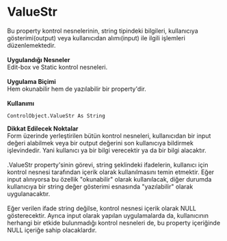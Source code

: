 # ValueStr

Bu property kontrol nesnelerinin, string tipindeki bilgileri, kullanıcıya gösterimi(output) veya kullanıcıdan alımı(input) ile ilgili işlemleri düzenlemektedir.\
\
**Uygulandığı Nesneler**\
Edit-box ve Static kontrol nesneleri.\
\
**Uygulama Biçimi**\
Hem okunabilir hem de yazılabilir bir property'dir.\
\
**Kullanımı**

```
ControlObject.ValueStr As String
```

**Dikkat Edilecek Noktalar**\
Form üzerinde yerleştirilen bütün kontrol nesneleri, kullanıcıdan bir input değeri alabilmek veya bir output değerini son kullanıcıya bildirmek işlevindedir. Yani kullanıcı ya bir bilgi verecektir ya da bir bilgi alacaktır.\
\
.ValueStr property'sinin görevi, string şeklindeki ifadelerin, kullanıcı için kontrol nesnesi tarafından içerik olarak kullanılmasını temin etmektir. Eğer input alınıyorsa bu özellik "okunabilir" olarak kullanılacak, diğer durumda kullanıcıya bir string değer gösterimi esnasında "yazılabilir" olarak uygulanacaktır.\
\
Eğer verilen ifade string değilse, kontrol nesnesi içerik olarak NULL gösterecektir. Ayrıca input olarak yapılan uygulamalarda da, kullanıcının herhangi bir etkide bulunmadığı kontrol nesneleri de, bu property içeriğinde NULL içeriğe sahip olacaklardır.

